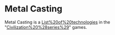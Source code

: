 # Metal Casting

Metal Casting is a [List%20of%20technologies](technology) in the "[Civilization%20%28series%29](Civilization)" games.